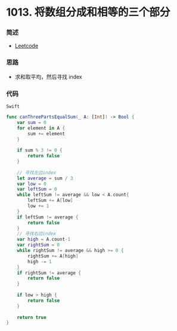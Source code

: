 # 1013. 将数组分成和相等的三个部分

### 简述

- [Leetcode](https://leetcode-cn.com/problems/partition-array-into-three-parts-with-equal-sum/)

### 思路

- 求和取平均，然后寻找 index

### 代码

`Swift`

```swift
func canThreePartsEqualSum(_ A: [Int]) -> Bool {
    var sum = 0
    for element in A {
        sum += element
    }
    
    if sum % 3 != 0 {
        return false
    }
    
    // 寻找左边index
    let average = sum / 3
    var low = 0
    var leftSum = 0
    while leftSum != average && low < A.count{
        leftSum += A[low]
        low += 1
    }
    if leftSum != average {
        return false
    }
    // 寻找右边index
    var high = A.count-1
    var rightSum = 0
    while rightSum != average && high >= 0 {
        rightSum += A[high]
        high -= 1
    }
    if rightSum != average {
        return false
    }
    
    if low > high {
        return false
    }
    
    return true
}

```
